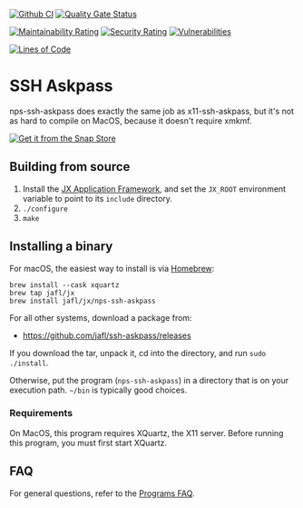 [![Github CI](https://github.com/jafl/ssh-askpass/actions/workflows/ci.yml/badge.svg)](https://github.com/jafl/ssh-askpass/actions/workflows/ci.yml)
[![Quality Gate Status](https://sonarcloud.io/api/project_badges/measure?branch=main&project=jafl_ssh-askpass&metric=alert_status)](https://sonarcloud.io/dashboard?id=jafl_ssh-askpass&branch=main)

[![Maintainability Rating](https://sonarcloud.io/api/project_badges/measure?branch=main&project=jafl_ssh-askpass&metric=sqale_rating)](https://sonarcloud.io/dashboard?id=jafl_ssh-askpass&branch=main)
[![Security Rating](https://sonarcloud.io/api/project_badges/measure?branch=main&project=jafl_ssh-askpass&metric=security_rating)](https://sonarcloud.io/dashboard?id=jafl_ssh-askpass&branch=main)
[![Vulnerabilities](https://sonarcloud.io/api/project_badges/measure?branch=main&project=jafl_ssh-askpass&metric=vulnerabilities)](https://sonarcloud.io/dashboard?id=jafl_ssh-askpass&branch=main)

[![Lines of Code](https://sonarcloud.io/api/project_badges/measure?branch=main&project=jafl_ssh-askpass&metric=ncloc)](https://sonarcloud.io/dashboard?id=jafl_ssh-askpass&branch=main)

# SSH Askpass

nps-ssh-askpass does exactly the same job as x11-ssh-askpass, but it's not as hard to compile on MacOS, because it doesn't require xmkmf.

[![Get it from the Snap Store](https://snapcraft.io/static/images/badges/en/snap-store-white.svg)](https://snapcraft.io/nps-ssh-askpass)


## Building from source

1. Install the [JX Application Framework](https://github.com/jafl/jx_application_framework),  and set the `JX_ROOT` environment variable to point to its `include` directory.
1. `./configure`
1. `make`


## Installing a binary

For macOS, the easiest way to install is via [Homebrew](https://brew.sh):

    brew install --cask xquartz
    brew tap jafl/jx
    brew install jafl/jx/nps-ssh-askpass

For all other systems, download a package from:

* https://github.com/jafl/ssh-askpass/releases

If you download the tar, unpack it, cd into the directory, and run `sudo ./install`.

Otherwise, put the program (`nps-ssh-askpass`) in a directory that is on your execution path.  `~/bin` is typically good choices.

### Requirements

On MacOS, this program requires XQuartz, the X11 server.  Before running this program, you must first start XQuartz.


## FAQ

For general questions, refer to the [Programs FAQ](https://github.com/jafl/jx_application_framework/blob/master/APPS.md).
